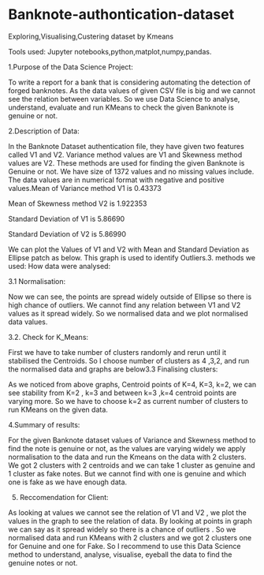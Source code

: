 # Banknote-authontication-dataset
Exploring,Visualising,Custering dataset by Kmeans

Tools used: Jupyter notebooks,python,matplot,numpy,pandas.

1.Purpose of the Data Science Project:

To write a report for a bank that is considering automating the detection of forged banknotes. As the data values of given CSV file is big and we cannot see the relation between variables. So we use Data Science to analyse, understand, evaluate and run KMeans to check the given Banknote is genuine or not.

2.Description of Data:

In the Banknote Dataset authentication file, they have given two features called V1 and V2. Variance method values are V1 and Skewness method values are V2. These methods are used for finding the given Banknote is Genuine or not. We have size of 1372 values and no missing values include. The data values are in numerical format with negative and positive values.Mean of Variance method V1 is 0.43373

Mean of Skewness method V2 is 1.922353

Standard Deviation of V1 is 5.86690

Standard Deviation of V2 is 5.86990

We can plot the Values of V1 and V2 with Mean and Standard Deviation as Ellipse patch as below. This graph is used to identify Outliers.3. methods we used: How data were analysed:

3.1 Normalisation:

Now we can see, the points are spread widely outside of Ellipse so there is high chance of outliers. We cannot find any relation between V1 and V2 values as it spread widely. So we normalised data and we plot normalised data values.

3.2. Check for K_Means:

First we have to take number of clusters randomly and rerun until it stabilised the Centroids. So I choose number of clusters as 4 ,3,2, and run the normalised data and graphs are below3.3 Finalising clusters:

As we noticed from above graphs, Centroid points of K=4, K=3, k=2, we can see stability from K=2 , k=3 and between k=3 ,k=4 centroid points are varying more. So we have to choose k=2 as current number of clusters to run KMeans on the given data.

4.Summary of results:

For the given Banknote dataset values of Variance and Skewness method to find the note is genuine or not, as the values are varying widely we apply normalisation to the data and run the Kmeans on the data with 2 clusters. We got 2 clusters with 2 centroids and we can take 1 cluster as genuine and 1 cluster as fake notes. But we cannot find with one is genuine and which one is fake as we have enough data.

5. Reccomendation for Client:

As looking at values we cannot see the relation of V1 and V2 , we plot the values in the graph to see the relation of data. By looking at points in graph we can say as it spread widely so there is a chance of outliers . So we normalised data and run KMeans with 2 clusters and we got 2 clusters one for Genuine and one for Fake. So I recommend to use this Data Science method to understand, analyse, visualise, eyeball the data to find the genuine notes or not.
